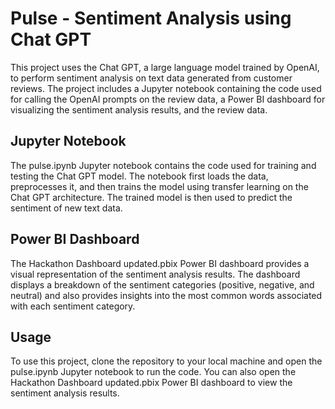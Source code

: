 # Pulse - Sentiment Analysis using Chat GPT
This project uses the Chat GPT, a large language model trained by OpenAI, to perform sentiment analysis on text data generated from customer reviews. The project  includes a Jupyter notebook containing the code used for calling the OpenAI prompts on the review data, a Power BI dashboard for visualizing the sentiment analysis results, and the review data.


## Jupyter Notebook
The pulse.ipynb Jupyter notebook contains the code used for training and testing the Chat GPT model. The notebook first loads the data, preprocesses it, and then trains the model using transfer learning on the Chat GPT architecture. The trained model is then used to predict the sentiment of new text data.

## Power BI Dashboard
The Hackathon Dashboard updated.pbix Power BI dashboard provides a visual representation of the sentiment analysis results. The dashboard displays a breakdown of the sentiment categories (positive, negative, and neutral) and also provides insights into the most common words associated with each sentiment category.

## Usage
To use this project, clone the repository to your local machine and open the pulse.ipynb Jupyter notebook to run the code. You can also open the Hackathon Dashboard updated.pbix Power BI dashboard to view the sentiment analysis results.

